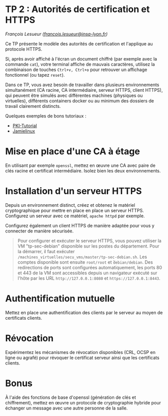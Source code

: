 # TP 2 : Autorités de certification et HTTPS

_François Lesueur ([francois.lesueur@insa-lyon.fr](mailto:francois.lesueur@insa-lyon.fr))_

Ce TP présente le modèle des autorités de certification et l'applique au protocole HTTPS.

Si, après avoir affiché à l'écran un document chiffré (par exemple avec la commande `cat`), votre terminal affiche de mauvais caractères, utilisez la combinaison de touches `Ctrl+v, Ctrl+o` pour retrouver un affichage fonctionnel (ou tapez `reset`).

Dans ce TP, vous avez besoin de travailler dans plusieurs environnements simultanément (CA racine, CA intermédiaire, serveur HTTPS, client HTTPS), qui peuvent être simulés avec différentes machines (physiques ou virtuelles), différents containers docker ou au minimum des dossiers de travail clairement distincts.

Quelques exemples de bons tutoriaux :

* [PKI-Tutorial](https://pki-tutorial.readthedocs.io/en/latest/simple/index.html)
* [Jamielinux](https://jamielinux.com/docs/openssl-certificate-authority/)

<!-- TODO : revoir containers/VMS/etc. + chemin vers la VM tp-sec-debian. root/root debian/debian. 8443 + 8080 redirigés -->

Mise en place d'une CA à étage
==============================

En utilisant par exemple `openssl`, mettez en œuvre une CA avec paire de clés racine et certificat intermédiaire. Isolez bien les deux environnements.


Installation d'un serveur HTTPS
===============================

Depuis un environnement distinct, créez et obtenez le matériel cryptographique pour mettre en place en place un serveur HTTPS. Configurez un serveur avec ce matériel, `apache httpd` par exemple.

Configurez également un client HTTPS de manière adaptée pour vous y connecter de manière sécurisée.

> Pour configurer et exécuter le serveur HTTPS, vous pouvez utiliser la VM "tp-sec-debian" disponible sur les postes du département. Pour la démarrer, il faut exécuter `/machines_virtuelles/secu_vms/master/tp-sec-debian.sh`. Les comptes disponible sont ensuite `root/root` et ̀`debian/debian`. Des redirections de ports sont configurées automatiquement, les ports 80 et 443 de la VM sont accessibles depuis un navigateur exécuté sur l'hôte par les URL `http://127.0.0.1:8080` et `https://127.0.0.1:8443`.

Authentification mutuelle
=========================

Mettez en place une authentification des clients par le serveur au moyen de certificats clients.


Révocation
==========

Expérimentez les mécanismes de révocation disponibles (CRL, OCSP en ligne ou agrafé) pour révoquer le certificat serveur ainsi que les certificats clients.


Bonus
=====

À l'aide des fonctions de base d'openssl (génération de clés et chiffrement), mettez en œuvre un protocole de cryptographie hybride pour échanger un message avec une autre personne de la salle.

<!-- pinning, hsts -->

